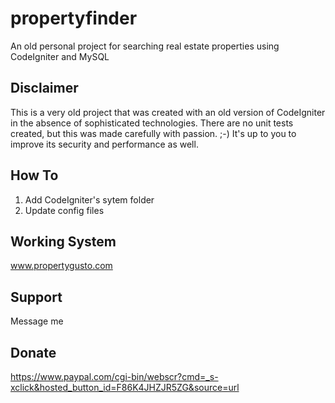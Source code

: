 # propertyfinder
An old personal project for searching real estate properties using CodeIgniter and MySQL

## Disclaimer
This is a very old project that was created with an old version of CodeIgniter in the absence of sophisticated technologies. There are no unit tests created, but this was made carefully with passion. ;-) It's up to you to improve its security and performance as well.

## How To
1. Add CodeIgniter's sytem folder
2. Update config files

## Working System
www.propertygusto.com

## Support
Message me

## Donate
https://www.paypal.com/cgi-bin/webscr?cmd=_s-xclick&hosted_button_id=F86K4JHZJR5ZG&source=url